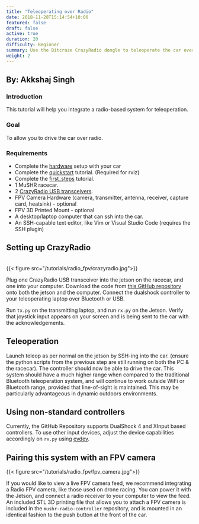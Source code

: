 ```yaml
---
title: "Teleoperating over Radio"
date: 2018-11-28T15:14:54+10:00
featured: false
draft: false
active: true
duration: 20 
difficulty: Beginner 
summary: Use the Bitcraze CrazyRadio dongle to teleoperate the car over radio.
weight: 2
---
```


<h2> By: Akkshaj Singh</h2>

### Introduction
This tutorial will help you integrate a radio-based system for teleoperation.

### Goal 
To allow you to drive the car over radio.

### Requirements
  - Complete the [hardware](/hardware/build_instructions) setup with your car
  - Complete the [quickstart](/tutorials/quickstart) tutorial. (Required for rviz)
  - Complete the [first_steps](/tutorials/first_steps/) tutorial.
  - 1 MuSHR racecar.
  - 2 [CrazyRadio USB transceivers](https://www.bitcraze.io/products/crazyradio-pa/).
  - FPV Camera Hardware (camera, transmitter, antenna, receiver, capture card, heatsink) - optional
  - FPV 3D Printed Mount - optional
  - A desktop/laptop computer that can ssh into the car.
  - An SSH-capable text editor, like Vim or Visual Studio Code (requires the SSH plugin)


## Setting up CrazyRadio

<br>
{{< figure src="/tutorials/radio_fpv/crazyradio.jpg">}}
<br>

Plug one CrazyRadio USB transceiver into the jetson on the racecar, and one into your computer. Download the code from [this GitHub repository](https://github.com/prl-mushr/mushr-radio-controller) onto both the jetson and the computer. Connect the dualshock controller to your teleoperating laptop over Bluetooth or USB.

Run `tx.py` on the transmitting laptop, and run `rx.py` on the Jetson. Verify that joystick input appears on your screen and is being sent to the car with the acknowledgements.

## Teleoperation

Launch teleop as per normal on the jetson by SSH-ing into the car. (ensure the python scripts from the previous step are still running on both the PC & the racecar). The controller should now be able to drive the car. This system should have a much higher range when compared to the traditional Bluetooth teleoperation system, and will continue to work outside WiFi or Bluetooth range, provided that line-of-sight is maintained. This may be particularly advantageous in dynamic outdoors environments.

## Using non-standard controllers

Currently, the GitHub Repository supports DualShock 4 and XInput based controllers. To use other input devices, adjust the device capabilities accordingly on `rx.py` using [evdev](https://python-evdev.readthedocs.io/en/latest/).

## Pairing this system with an FPV camera

{{< figure src="/tutorials/radio_fpv/fpv_camera.jpg">}}

If you would like to view a live FPV camera feed, we recommend integrating a Radio FPV camera, like those used on drone racing. You can power it with the Jetson, and connect a radio receiver to your computer to view the feed. An included STL 3D printing file that allows you to attach a FPV camera is included in the `mushr-radio-controller` repository, and is mounted in an identical fashion to the push button at the front of the car.
